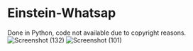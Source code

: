 # Einstein-Whatsap
Done in Python, code not available due to copyright reasons.
![Screenshot (132)](https://user-images.githubusercontent.com/86302851/221389219-3dd20b4e-cecf-43bd-8b45-c0997cb736eb.png)
![Screenshot (101)](https://user-images.githubusercontent.com/86302851/221389228-a4c049c9-0c21-435d-8363-a6db7889cc7a.png)
